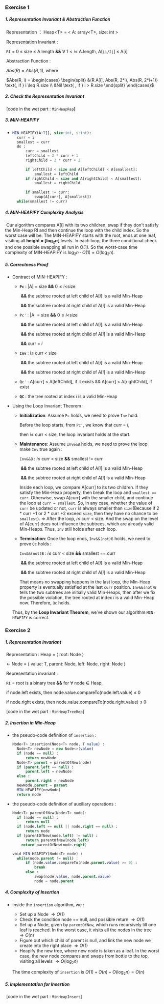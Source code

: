 ### Exercise 1

##### 1. Representation Invariant & Abstraction Function

​	Representation ： Heap\<T> = < A: array\<T>, size: int >

​	Representation Invariant : 

​		`RI` = 0 $\leq$ size $\leq$ A.length **&&** $\forall$ 1$< i \leq$ A.length, A[`⌊i/2⌋`] $\leq$ A[$i$]

​	Abstraction Function :

​		$Abs(R) = Abs(R, 1)$, where

​		$Abs(R, i) =  \begin{cases} \begin{split} &⟨R.A[i], Abs(R, 2*i), Abs(R, 2*i+1)⟩ \text{, if } i \leq R.size \\ &Nil \text{ , if } i > R.size \end{split} \end{cases}$

##### 2. Check the Representation Invariant

​	[code in the wet part : `MinHeapRep`]

##### 3. MIN-HEAPIFY

- ```sql
  MIN-HEAPIFY(A:T[], size:int, i:int):
  	curr = i
  	smallest = curr
  	do :
  		curr = smallest
  		leftChild = 2 * curr + 1
  		rightChild = 2 * curr + 2
  		
  		if leftChild < size and A[leftChild] < A[smallest]:
  			smallest = leftChild
  		if rightChild < size and A[rightChild] < A[smallest]:
  			smallest = rightChild
  		
  		if smallest != curr:
  			swap(A[curr], A[smallest])
  	while(smallest != curr)
  ```

##### 4. MIN-HEAPIFY Complexity Analysis

​	Our algorithm compares A[i] with its two children, swap if they don't satisfy the Min-Heap RI and then continue the loop with the child index. So the worst case will be: The MIN-HEAPIFY starts with the root, ends at one leaf, visiting all **height = ⌊$\log_2 n$⌋** levels. In each loop, the three conditional check and one possible swapping all run in O(1). So the worst-case time complexity of MIN-HEAPIFY is $\log_2 n \cdot O(1) = O(\log_2 n)$.

##### 5. Correctness Proof

- Contract of MIN-HEAPIFY :

  - **`Pc`** : |A| = size **&&** 0$\leq i <$size 

    ​	 **&&** the subtree rooted at left child of A[$i$] is a valid Min-Heap

    ​	 **&&** the subtree rooted at right child of A[$i$] is a valid Min-Heap

  - `Pc'` : |A| = size **&&** 0$\leq i <$size 

    ​	   **&&** the subtree rooted at left child of A[$i$] is a valid Min-Heap

    ​	   **&&** the subtree rooted at right child of A[$i$] is a valid Min-Heap

    ​	   **&&** curr = $i$

  - **`Inv`** : $i \leq$ curr $<$ size 

    ​	   **&&** the subtree rooted at left child of A[$i$] is a valid Min-Heap

    ​	   **&&** the subtree rooted at right child of A[$i$] is a valid Min-Heap

  -  `Qc'` : A[curr] < A[leftChild], if it exists && A[curr] < A[rightChild], if exist

  - **`QC`** : the tree rooted at index $i$ is a valid Min-Heap

- Using the Loop Invariant Theorem :

  - **Initialization**: Assume `Pc` holds, we need to prove `Inv` hold:

    Before the loop starts, from `Pc'`, we know that curr = $i$,

    then $i \leq$ curr $<$ size, the loop invariant holds at the start.

  - **Maintenance**: Assume `Inv&&B` holds, we need to prove the loop make `Inv` true again :

    `Inv&&B` : $i \leq$ curr $<$ size **&&** smallest != curr

    ​	        **&&** the subtree rooted at left child of A[$i$] is a valid Min-Heap

    ​	        **&&** the subtree rooted at right child of A[$i$] is a valid Min-Heap

    Inside each loop, we compare A[curr] to its two children. If they satisfy the Min-Heap property, then break the loop and `smallest == curr`. Otherwise, swap A[curr] with the smaller child, and continue the loop at `curr = smallest`. So, in any case, whether the value of `curr` be updated or not, `curr` is always smaller than `size`(Because if 2 * curr +1 or 2 * curr +2 exceed `size`, then they have no chance to be `smallest`). $\Rightarrow$ After the loop, $i \leq$ curr $<$ size. And the swap on the level of A[curr] does not influence the subtrees, which are already valid Min-Heaps. Thus, `Inv` still holds after each loop.

  - **Termination**: Once the loop ends, `Inv&&(not)B` holds, we need to prove `Qc` holds :

    `Inv&&(not)B` : $i \leq$ curr $<$ size **&&** smallest == curr

    ​	        **&&** the subtree rooted at left child of A[$i$] is a valid Min-Heap

    ​	        **&&** the subtree rooted at right child of A[$i$] is a valid Min-Heap

    That means no swapping happens in the last loop, the Min-Heap property is eventually satisfied at the last `curr` position. `Inv&&(not)B` tells the two subtrees are initially valid Min-Heaps, then after we fix the possible violation, the tree rooted at index $i$ is a valid Min-Heap now. Therefore, `Qc` holds. 

  Thus, by the **Loop Invariant Theorem**, we’ve shown our algorithm `MIN-HEAPIFY` is correct.



### Exercise 2

##### 1. Representation invariant

​	Representation : Heap<T> = ⟨ root: Node<T> ⟩

​	$\leftarrow$ Node<T> = ⟨ value: T, parent: Node<T>, left: Node<T>, right: Node<T> ⟩

​	Representation invariant : 

​	`RI` = root is a binary tree **&&** for $\forall$ node $\in$ Heap, 

​		  if node.left exists, then node.value.compareTo(node.left.value) $\leq$ 0

​		  if node.right exists, then node.value.compareTo(node.right.value) $\leq$ 0

​	[code in the wet part : `MinHeapTreeRep`]

##### 2. Insertion in Min-Heap

- the pseudo-code definition of `insertion`  :

  ```sql
  Node<T> insertion(Node<T> node, T value) :
  	Node<T> newNode = new Node<>(value)
  	if (node == null) :
  		return newNode
  	Node<T> parent = parentOfNew(node)
  	if (parent.left == null) :
  		parent.left = newNode
  	else :
  		parent.right = newNode
  	newNode.parent = parent
  	MIN-HEAPIFY(newNode)
  	return node
  ```

- the pseudo-code definition of  auxiliary operations :

  ```sql
  Node<T> parentOfNew(Node<T> node):
  	if (node == null) : 
  		return null
  	if (node.left == null || node.right == null) : 
  		return node
  	if (parentOfNew(node.left) != null) :
      	return parentOfNew(node.left)
      return parentOfNew(node.right)
  ```

  ```sql
  void MIN-HEAPIFY(Node<T> node) :
  	while(node.parent != null) :
  		if (node.value.compareTo(node.parent.value) >= 0) :
  			break
  		else :
  			swap(node.value, node.parent.value)
  			node = node.parent
  ```

##### 4. Complexity of Insertion

- Inside the `insertion` algorithm, we :

  - Set up a Node $\Rightarrow O(1)$
  - Check the condition node == null, and possible return $\Rightarrow O(1)$
  - Set up a Node, given by `parentOfNew`, which runs recursively till one leaf is reached. In the worst case, it visits all the nodes in the tree $\Rightarrow O(n)$
  - Figure out which child of parent is null, and link the new node we create into the right place $\Rightarrow O(1)$
  - Heapify the new tree, where new node is taken as a leaf. In the worst case, the new node compares and swaps from bottle to the top, visiting all levels $\Rightarrow O(\log_2 n)$

  The time complexity of `insertion` is $O(1) + O(n) + O(\log_2 n) = O(n)$

##### 5. Implementation for Insertion

​	[code in the wet part : `MinHeapInsert`]